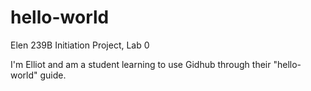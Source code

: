 # hello-world
Elen 239B Initiation Project, Lab 0

I'm Elliot and am a student learning to use Gidhub through their "hello-world" guide. 
